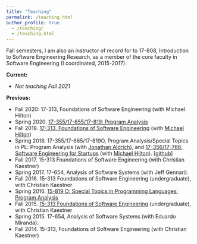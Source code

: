 ```yaml
---
title: "Teaching"
permalink: /teaching.html
author_profile: true
  - /teaching/
  - /teaching.html
---
```


Fall semesters, I am also an instructor of record for to 17-808, Introduction to
Software Engineering Research, as a member of the core faculty in Software
Engineering (I coordinated, 2015-2017).

**Current:**

- *Not teaching Fall 2021*

**Previous:**

- Fall 2020: 17-313, Foundations of Software Engineering (with Michael Hilton)
- Spring 2020. [17-355/17-655/17-819: Program Analysis](https://cmu-program-analysis.github.io/)
- Fall 2019. [17-313, Foundations of Software Engineering](https://cmu-313.github.io/) (with [Michael Hilton](http://www.cs.cmu.edu/~mhilton/))
- Spring 2018. 17-355/17-665/17-819O, Program Analysis/Special Topics in PL: Program Analysis (with [Jonathan Aldrich](https://www.cs.cmu.edu/~aldrich/)), and [17-356/17-766: Software Engineering for Startups](https://cmu-17-356.github.io/) (with [Michael Hilton](http://www.cs.cmu.edu/~mhilton/)). [[github](https://github.com/CMU-17-356/)]
- Fall 2017. 15-313 Foundations of Software Engineering (with Christian Kaestner)
- Spring 2017. 17-654, Analysis of Software Systems (with Jeff Gennari).
- Fall 2016. 15-313 Foundations of Software Engineering (undergraduate), with Christian Kaestner
- Spring 2016. <a href="http://www.clairelegoues.com/spring-2015-15-819o-program-analysis">15-819 O: Special Topics in Programming Languages: Program Analysis</a>
- Fall 2015. <a href="http://www.cs.cmu.edu/~ckaestne/15313/2015/">15-313 Foundations of Software Engineering</a> (undergraduate), with Christian Kaestner
- Spring 2015. 17-654, Analysis of Software Systems (with Eduardo Miranda).
- Fall 2014. 15-313, Foundations of Software Engineering (with Christian Kaestner)
